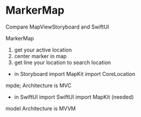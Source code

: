 # MarkerMap
Compare MapViewStoryboard and SwiftUI

MarkerMap
1. get your active location
2. center marker in map
3. get line your location to search location


* in Storyboard 
import MapKit
import CoreLocation

mpde; Architecture is MVC

* in SwiftUI
import SwiftUI
import MapKit (needed)

model Architecture is MVVM 
